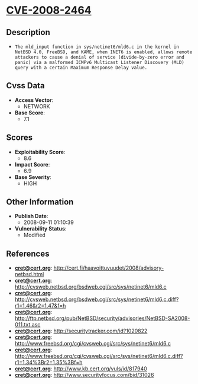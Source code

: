 
# [CVE-2008-2464](http://cert.fi/haavoittuvuudet/2008/advisory-netbsd.html)

## Description

- `The mld_input function in sys/netinet6/mld6.c in the kernel in NetBSD 4.0, FreeBSD, and KAME, when INET6 is enabled, allows remote attackers to cause a denial of service (divide-by-zero error and panic) via a malformed ICMPv6 Multicast Listener Discovery (MLD) query with a certain Maximum Response Delay value.`

## Cvss Data

- **Access Vector**:
  - NETWORK
- **Base Score**:
  - 7.1

## Scores

- **Exploitability Score**:
  - 8.6
- **Impact Score**:
  - 6.9
- **Base Severity**:
  - HIGH

## Other Information

- **Publish Date**:
  - 2008-09-11 01:10:39
- **Vulnerability Status**:
  - Modified

## References

- **cret@cert.org**: http://cert.fi/haavoittuvuudet/2008/advisory-netbsd.html
- **cret@cert.org**: http://cvsweb.netbsd.org/bsdweb.cgi/src/sys/netinet6/mld6.c
- **cret@cert.org**: http://cvsweb.netbsd.org/bsdweb.cgi/src/sys/netinet6/mld6.c.diff?r1=1.46&r2=1.47&f=h
- **cret@cert.org**: http://ftp.netbsd.org/pub/NetBSD/security/advisories/NetBSD-SA2008-011.txt.asc
- **cret@cert.org**: http://securitytracker.com/id?1020822
- **cret@cert.org**: http://www.freebsd.org/cgi/cvsweb.cgi/src/sys/netinet6/mld6.c
- **cret@cert.org**: http://www.freebsd.org/cgi/cvsweb.cgi/src/sys/netinet6/mld6.c.diff?r1=1.34%3Br2=1.35%3Bf=h
- **cret@cert.org**: http://www.kb.cert.org/vuls/id/817940
- **cret@cert.org**: http://www.securityfocus.com/bid/31026
